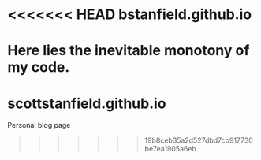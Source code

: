 <<<<<<< HEAD
bstanfield.github.io
====================

Here lies the inevitable monotony of my code.
=======
scottstanfield.github.io
========================

Personal blog page
>>>>>>> 19b8ceb35a2d527dbd7cb917730be7ea1905a6eb
